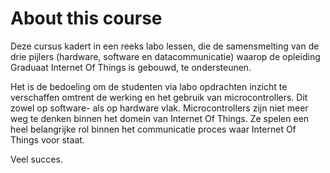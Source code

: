 # About this course

Deze cursus kadert in een reeks labo lessen, die de samensmelting van de drie pijlers (hardware, software en datacommunicatie) waarop de opleiding Graduaat Internet Of Things is gebouwd, te ondersteunen. 

Het is de bedoeling om de studenten via labo opdrachten inzicht te verschaffen omtrent de werking en het gebruik van microcontrollers. Dit zowel op software- als op hardware vlak. Microcontrollers zijn niet meer weg te denken binnen het domein van Internet Of Things. Ze spelen een heel belangrijke rol binnen het communicatie proces waar Internet Of Things voor staat.

Veel succes.